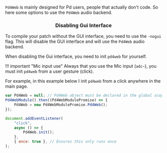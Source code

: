 `Pd4Web` is mainly designed for Pd users, people that actually don't code. So here some options to use the `Pd4Web` audio backend.

### <h3 align="center">Disabling Gui Interface</h3>

To compile your patch without the GUI interface, you need to use the `-nogui` flag. This will disable the GUI interface and will use the `Pd4Web` audio backend.

When disabling the Gui interface, you need to init `pd4web` for yourself. 

!!! important "Mic input use"
    Always that you use the Mic input (`adc~`), you must init `pd4web` from a user gesture (click).
    
For example, in this example below I init `pd4web` from a click anywhere in the main page.

``` javascript
var Pd4Web = null; // Pd4Web object must be declared in the global scope and the name must be Pd4Web
Pd4WebModule().then((Pd4WebModulePromise) => {
    Pd4Web = new Pd4WebModulePromise.Pd4Web();
});

document.addEventListener(
    "click",
    async () => {
        Pd4Web.init();
    },
    { once: true }, // Ensures this only runs once
);
```
